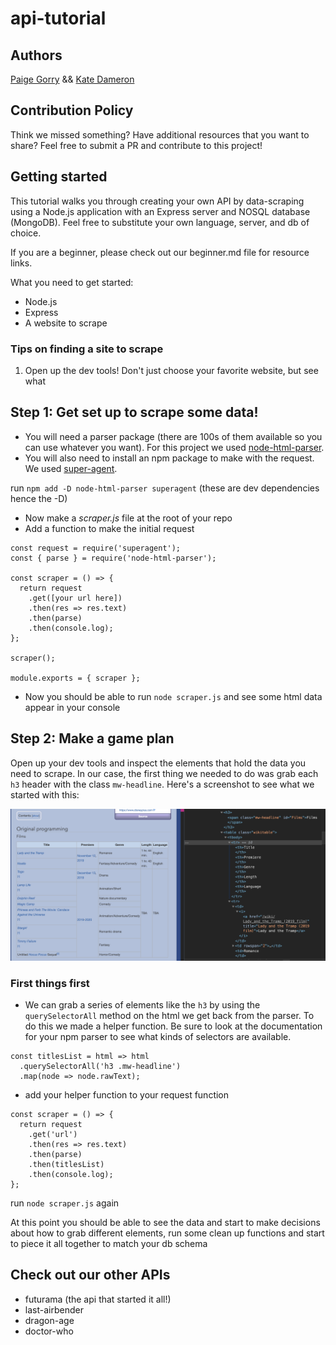 # api-tutorial

## Authors
[Paige Gorry](http://github.com/paigeegorry) && [Kate Dameron](http://github.com/katedam)

## Contribution Policy
Think we missed something? Have additional resources that you want to share? Feel free to submit a PR and contribute to this project! 

## Getting started
This tutorial walks you through creating your own API by data-scraping using a Node.js application with an Express server and NOSQL database (MongoDB). Feel free to substitute your own language, server, and db of choice. 

If you are a beginner, please check out our beginner.md file for resource links. 

<!-- [insert links to setting up a node server with express] -->

What you need to get started: 
- Node.js
- Express
- A website to scrape

### Tips on finding a site to scrape
1. Open up the dev tools! Don't just choose your favorite website, but see what 

## Step 1: Get set up to scrape some data!

- You will need a parser package (there are 100s of them available so you can use whatever you want). For this project we used [node-html-parser](https://www.npmjs.com/package/node-html-parser).
- You will also need to install an npm package to make with the request. We used [super-agent](https://www.npmjs.com/package/superagent).

run `npm add -D node-html-parser superagent` (these are dev dependencies hence the -D)

- Now make a _scraper.js_ file at the root of your repo
- Add a function to make the initial request

```
const request = require('superagent');
const { parse } = require('node-html-parser');

const scraper = () => {
  return request
    .get([your url here])
    .then(res => res.text)
    .then(parse)
    .then(console.log);
};

scraper();

module.exports = { scraper };
```

- Now you should be able to run `node scraper.js` and see some html data appear in your console

## Step 2: Make a game plan

Open up your dev tools and inspect the elements that hold the data you need to scrape. In our case, the first thing we needed to do was grab each `h3` header with the class `mw-headline`. Here's a screenshot to see what we started with this:

![Game Plan](game_plan.png)

### First things first

- We can grab a series of elements like the `h3` by using the `querySelectorAll` method on the html we get back from the parser. To do this we made a helper function. Be sure to look at the documentation for your npm parser to see what kinds of selectors are available.

```
const titlesList = html => html
  .querySelectorAll('h3 .mw-headline')
  .map(node => node.rawText);
```

- add your helper function to your request function

```
const scraper = () => {
  return request
    .get('url')
    .then(res => res.text)
    .then(parse)
    .then(titlesList)
    .then(console.log);
};
```

run `node scraper.js` again

At this point you should be able to see the data and start to make decisions about how to grab different elements, run some clean up functions and start to piece it all together to match your db schema

## Check out our other APIs
* futurama (the api that started it all!)
* last-airbender
* dragon-age
* doctor-who
